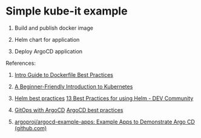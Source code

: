 # Simple kube-it example

1. Build and publish docker image

2. Helm chart for application

3. Deploy ArgoCD application

References:

1. [Intro Guide to Dockerfile Best Practices](https://www.docker.com/blog/intro-guide-to-dockerfile-best-practices)

2. [A Beginner-Friendly Introduction to Kubernetes](https://towardsdatascience.com/a-beginner-friendly-introduction-to-kubernetes-540b5d63b3d7)

3. [Helm best practices](https://helm.sh/docs/chart_best_practices/)
   [13 Best Practices for using Helm - DEV Community](https://dev.to/coder_society/13-best-practices-for-using-helm-2mac)

4. [GitOps with ArgoCD](https://codefresh.io/learn/argo-cd/)
  [ArgoCD best practices](https://codefresh.io/blog/argo-cd-best-practices)

5. [argoproj/argocd-example-apps: Example Apps to Demonstrate Argo CD (github.com)](https://github.com/argoproj/argocd-example-apps)
